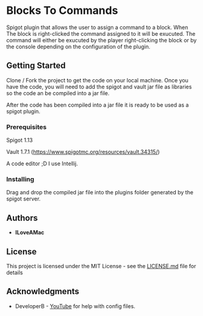 # Blocks To Commands

Spigot plugin that allows the user to assign a command to a block. When The block is right-clicked the command assigned to it will be exucuted.
The command will either be exucuted by the player right-clicking the block or by the console depending on the configuration of the plugin.

## Getting Started

Clone / Fork the project to get the code on your local machine.
Once you have the code, you will need to add the spigot and vault jar file as libraries so the code an be compiled into a jar file.

After the code has been compiled into a jar file it is ready to be used as a spigot plugin. 

### Prerequisites

Spigot 1.13

Vault 1.7.1 (https://www.spigotmc.org/resources/vault.34315/)

A code editor ;D I use Intellij.

### Installing

Drag and drop the compiled jar file into the plugins folder generated by the spigot server.

## Authors

* **ILoveAMac**

## License

This project is licensed under the MIT License - see the [LICENSE.md](LICENSE.md) file for details

## Acknowledgments

* DeveloperB - [YouTube](https://www.youtube.com/channel/UCzaFFTDYCIHUMG1I9SKhJ3w) for help with config files.
